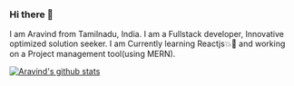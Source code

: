### Hi there 👋

I am Aravind from Tamilnadu, India.
I am a Fullstack developer, Innovative optimized solution seeker.
I am Currently learning Reactjs💥💖 and working on a Project management tool(using MERN).

[![Aravind's github stats](https://github-readme-stats.vercel.app/api?username=aravindrk7)](https://github.com/anuraghazra/github-readme-stats)
